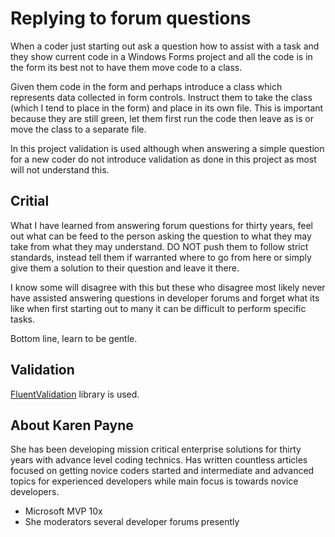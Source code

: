 ﻿# Replying to forum questions


When a coder just starting out ask a question how to assist with a task and they show current code in a Windows Forms project and all the code is in the form its best not to have them move code to a class.


Given them code in the form and perhaps introduce a class which represents data collected in form controls. Instruct them to take the class (which I tend to place in the form) and place in its own file. This is important because they are still green, let them first run the code then leave as is or move the class to a separate file.

In this project validation is used although when answering a simple question for a new coder do not introduce validation as done in this project as most will not understand this.

## Critial

What I have learned from answering forum questions for thirty years, feel out what can be feed to the person asking the question to what they may take from what they may understand. DO NOT push them to follow strict standards, instead tell them if warranted where to go from here or simply give them a solution to their question and leave it there.

I know some will disagree with this but these who disagree most likely never have assisted answering questions in developer forums and forget what its like when first starting out to many it can be difficult to perform specific tasks. 

Bottom line, learn to be gentle.

## Validation 

[FluentValidation](https://www.nuget.org/packages/FluentValidation/11.9.0?_src=template) library is used.

## About Karen Payne

She has been developing mission critical enterprise solutions for thirty years with advance level coding technics.  Has written countless articles focused on getting novice coders started and intermediate and advanced topics for experienced developers while main focus is towards novice developers.

- Microsoft MVP 10x
- She moderators several developer forums presently





